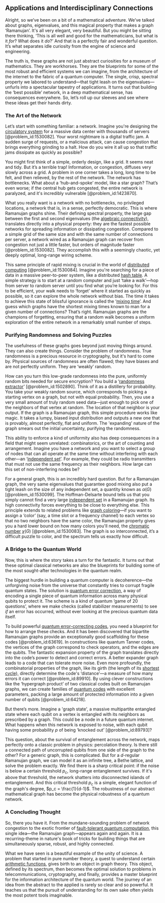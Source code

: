 ## Applications and Interdisciplinary Connections

Alright, so we’ve been on a bit of a mathematical adventure. We’ve talked about graphs, eigenvalues, and this magical property that makes a graph ‘Ramanujan’. It's all very elegant, very beautiful. But you might be sitting there thinking, ‘This is all well and good for the mathematicians, but what is it *for*? What does it *do*?’ And that is a perfectly fair and wonderful question. It’s what separates idle curiosity from the engine of science and engineering.

The truth is, these graphs are not just abstract curiosities for a museum of mathematics. They are workhorses. They are the blueprints for some of the most robust and efficient systems we can imagine, from the architecture of the internet to the fabric of a quantum computer. The single, crisp, spectral property we labored to understand—that tight leash on the eigenvalues—unfurls into a spectacular tapestry of applications. It turns out that building the ‘best possible’ network, in a deep mathematical sense, has consequences everywhere. So, let’s roll up our sleeves and see where these ideas get their hands dirty.

### The Art of the Network

Let’s start with something familiar: a network. Imagine you're designing the [circulatory system](@article_id:150629) for a massive data center with thousands of servers [@problem_id:1530082]. Your worst nightmare is a digital traffic jam. A sudden surge of requests, or a malicious attack, can cause congestion that brings everything grinding to a halt. How do you wire it all up so that traffic jams dissipate as quickly as possible?

You might first think of a simple, orderly design, like a grid. It seems neat and tidy. But it’s a terrible trap! Information, or congestion, diffuses very slowly across a grid. A problem in one corner takes a long, long time to be felt, and then relieved, by the rest of the network. The network has bottlenecks. What about a ‘hub-and-spoke’ model, like a star graph? That’s even worse; if the central hub gets congested, the entire network is paralyzed, and it's incredibly vulnerable [@problem_id:1423870].

What you really want is a network with no bottlenecks, no privileged locations, a network that is, in a sense, perfectly democratic. This is where Ramanujan graphs shine. Their defining spectral property, the large gap between the first and second eigenvalues (the [algebraic connectivity](@article_id:152268)), translates directly into a physical property: they are the fastest possible networks for spreading information or dissipating congestion. Compared to a simple grid of the same size and with the same number of connections per server, a network wired as a Ramanujan graph can recover from congestion not just a little faster, but orders of magnitude faster [@problem_id:1530082]. They accomplish this with a seemingly chaotic, yet deeply optimal, long-range wiring scheme.

This same principle of rapid mixing is crucial in the world of [distributed computing](@article_id:263550) [@problem_id:1530084]. Imagine you're searching for a piece of data in a massive peer-to-peer system, like a distributed [hash table](@article_id:635532). A simple strategy is to start at a random computer and just ‘take a walk’—hop from server to random server until you find what you’re looking for. For this to be efficient, your walk needs to ‘forget’ where it started as quickly as possible, so it can explore the whole network without bias. The time it takes to achieve this state of blissful ignorance is called the ‘[mixing time](@article_id:261880)’. And guess which graphs have the shortest mixing times known to man for a given number of connections? That’s right. Ramanujan graphs are the champions of forgetting, ensuring that a random walk becomes a uniform exploration of the entire network in a remarkably small number of steps.

### Purifying Randomness and Solving Puzzles

The usefulness of these graphs goes beyond just moving things around. They can also create things. Consider the problem of randomness. True randomness is a precious resource in cryptography, but it's hard to come by. Physical sources of randomness are often flawed; they have biases and are not perfectly uniform. They are ‘weakly’ random.

How can you turn this low-grade randomness into the pure, uniformly random bits needed for secure encryption? You build a ‘[randomness extractor](@article_id:270388)’ [@problem_id:1502890]. Think of it as a distillery for probability. You take your weakly random source, which corresponds to picking a starting vertex on a graph, but not with equal probability. Then, you use a very small amount of truly random seed data—just enough to pick one of the neighbors of that vertex at random. The location of that neighbor is your output. If the graph is a Ramanujan graph, this simple procedure works like magic. It takes a lumpy, biased input distribution and outputs a new one that is provably, almost perfectly, flat and uniform. The 'expanding' nature of the graph smears out the initial uncertainty, purifying the randomness.

This ability to enforce a kind of uniformity also has deep consequences in a field that might seem unrelated: combinatorics, or the art of counting and arrangement. Imagine you have a network and you want to select a group of nodes that can all operate at the same time without interfering with each other—an ‘[independent set](@article_id:264572)’. For example, they could be radio transmitters that must not use the same frequency as their neighbors. How large can this set of non-interfering nodes be?

For a general graph, this is an incredibly hard question. But for a Ramanujan graph, the very same eigenvalues that guarantee good mixing also put a tight leash on the size of any independent set, a quantity known as $\alpha(G)$ [@problem_id:1530099]. The Hoffman-Delsarte bound tells us that you simply cannot find a very large [independent set](@article_id:264572) in a Ramanujan graph. Its high connectivity forces everything to be close to everything else. This principle extends to related problems like [graph coloring](@article_id:157567)—if you want to assign a ‘color’ (say, a time slot or a frequency channel) to each vertex so that no two neighbors have the same color, the Ramanujan property gives you a hard lower bound on how many colors you'll need, the [chromatic number](@article_id:273579) $\chi(G)$ [@problem_id:1530083]. The graph is so interconnected, it’s a difficult puzzle to color, and the spectrum tells us exactly how difficult.

### A Bridge to the Quantum World

Now, this is where the story takes a turn for the fantastic. It turns out that these optimal classical networks are also the blueprints for building some of the most sought-after technologies in the quantum realm.

The biggest hurdle in building a quantum computer is decoherence—the unforgiving noise from the universe that constantly tries to corrupt fragile quantum states. The solution is [quantum error correction](@article_id:139102), a way of encoding a single piece of quantum information across many physical qubits to protect it. The scheme is a kind of quantum ‘game of 20 questions’, where we make checks (called stabilizer measurements) to see *if* an error has occurred, without ever looking at the precious quantum data itself.

To build powerful [quantum error-correcting codes](@article_id:266293), you need a blueprint for how to arrange these checks. And it has been discovered that bipartite Ramanujan graphs provide an exceptionally good scaffolding for these codes [@problem_id:63619]. In constructions like quantum Tanner codes, the vertices of the graph correspond to check operators, and the edges are the qubits. The fantastic expansion property of the graph translates directly into the code’s power to detect and correct errors. A better expander graph leads to a code that can tolerate more noise. Even more profoundly, the combinatorial properties of the graph, like its girth (the length of its [shortest cycle](@article_id:275884)), directly determine the code's ‘distance’—a measure of how many errors it can correct [@problem_id:89910]. By using clever constructions like the ‘hypergraph product’ of two classical codes built on Ramanujan graphs, we can create families of [quantum codes](@article_id:140679) with excellent parameters, packing a large amount of protected information into a given number of qubits [@problem_id:64218].

But there’s more. Imagine a 'graph state', a massive multipartite entangled state where each qubit on a vertex is entangled with its neighbors as prescribed by a graph. This could be a node in a future quantum internet. What happens when this network is exposed to noise, with each qubit having some probability $p$ of being ‘knocked out’ [@problem_id:89793]?

This question, about the survival of entanglement across the network, maps perfectly onto a classic problem in physics: percolation theory. Is there still a connected path of uncorrupted qubits from one side of the graph to the other? For a generic graph, this is complicated. But for a $d$-regular Ramanujan graph, we can model it as an infinite tree, a Bethe lattice, and solve the problem exactly. We find there is a sharp critical point: if the noise is below a certain threshold $p_c$, long-range entanglement survives. If it's above that threshold, the network shatters into disconnected islands of entanglement. And this critical threshold $p_c$ is a simple, elegant function of the graph's degree, $p_c = \frac{1}{d-1}$. The robustness of our abstract mathematical graph has become the physical robustness of a quantum network.

### A Concluding Thought

So, there you have it. From the mundane-sounding problem of network congestion to the exotic frontier of [fault-tolerant quantum computation](@article_id:143776), this single idea—the Ramanujan graph—appears again and again. It is a recurring-theme in nature's book of tricks for building things that are simultaneously sparse, robust, and highly connected.

What we have seen is a beautiful example of the unity of science. A problem that started in pure number theory, a quest to understand certain [arithmetic functions](@article_id:200207), gives birth to an object in graph theory. This object, defined by its spectrum, then becomes the optimal solution to problems in telecommunications, cryptography, and finally, provides a master blueprint for the information architecture of the quantum world. The journey of an idea from the abstract to the applied is rarely so clear and so powerful. It teaches us that the pursuit of understanding for its own sake often yields the most potent tools imaginable.